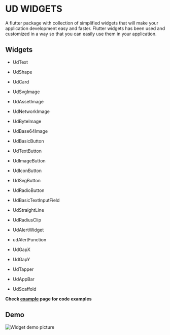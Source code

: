 
# UD WIDGETS

A flutter package with collection of simplified widgets that will make your application development easy and faster. Flutter widgets has been used and customized in a way so that you can easily use them in your application.



## Widgets
  
- UdText

- UdShape

- UdCard

- UdSvgImage

- UdAssetImage

- UdNetworkImage

- UdByteImage

- UdBase64Image

- UdBasicButton

- UdTextButton

- UdImageButton

- UdIconButton

- UdSvgButton

- UdRadioButton

- UdBasicTextInputField

- UdStraightLine

- UdRadiusClip

- UdAlertWidget

- udAlertFunction

- UdGapX

- UdGapY

- UdTapper

- UdAppBar

- UdScaffold


**Check [example](https://pub.dev/packages/ud_widgets/example) page for code examples**


## Demo
  
![Widget demo picture](https://www.shajedulislam.dev/udwidgets/ud_widget_example.png)

